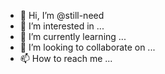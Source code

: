 - 👋 Hi, I’m @still-need
- 👀 I’m interested in ...
- 🌱 I’m currently learning ...
- 💞️ I’m looking to collaborate on ...
- 📫 How to reach me ...

<!---
still-need/still-need is a ✨ special ✨ repository because its `README.md` (this file) appears on your GitHub profile.
You can click the Preview link to take a look at your changes.
--->
